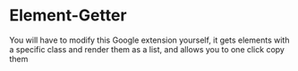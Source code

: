 # Element-Getter
You will have to modify this Google extension yourself, it gets elements with a specific class and render them as a list, and allows you to one click copy them
